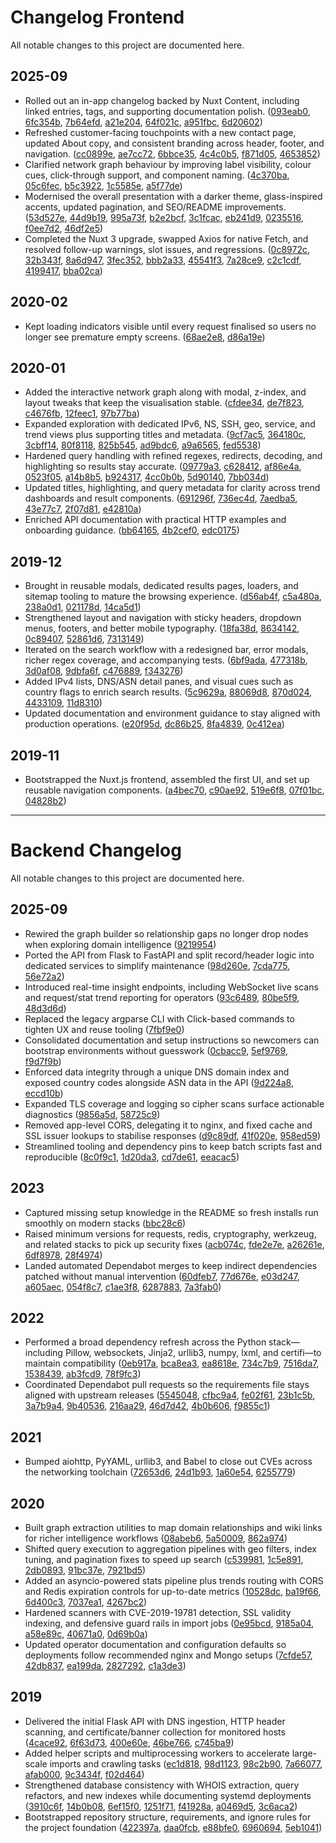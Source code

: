 # Changelog Frontend

All notable changes to this project are documented here.

## 2025-09
- Rolled out an in-app changelog backed by Nuxt Content, including linked entries, tags, and supporting documentation polish. ([093eab0](https://github.com/p3t3r67x0/purple_pee/commit/093eab0), [6fc354b](https://github.com/p3t3r67x0/purple_pee/commit/6fc354b), [7b64efd](https://github.com/p3t3r67x0/purple_pee/commit/7b64efd), [a21e204](https://github.com/p3t3r67x0/purple_pee/commit/a21e204), [64f021c](https://github.com/p3t3r67x0/purple_pee/commit/64f021c), [a951fbc](https://github.com/p3t3r67x0/purple_pee/commit/a951fbc), [6d20602](https://github.com/p3t3r67x0/purple_pee/commit/6d20602))
- Refreshed customer-facing touchpoints with a new contact page, updated About copy, and consistent branding across header, footer, and navigation. ([cc0899e](https://github.com/p3t3r67x0/purple_pee/commit/cc0899e), [ae7cc72](https://github.com/p3t3r67x0/purple_pee/commit/ae7cc72), [6bbce35](https://github.com/p3t3r67x0/purple_pee/commit/6bbce35), [4c4c0b5](https://github.com/p3t3r67x0/purple_pee/commit/4c4c0b5), [f871d05](https://github.com/p3t3r67x0/purple_pee/commit/f871d05), [4653852](https://github.com/p3t3r67x0/purple_pee/commit/4653852))
- Clarified network graph behaviour by improving label visibility, colour cues, click-through support, and component naming. ([4c370ba](https://github.com/p3t3r67x0/purple_pee/commit/4c370ba), [05c6fec](https://github.com/p3t3r67x0/purple_pee/commit/05c6fec), [b5c3922](https://github.com/p3t3r67x0/purple_pee/commit/b5c3922), [1c5585e](https://github.com/p3t3r67x0/purple_pee/commit/1c5585e), [a5f77de](https://github.com/p3t3r67x0/purple_pee/commit/a5f77de))
- Modernised the overall presentation with a darker theme, glass-inspired accents, updated pagination, and SEO/README improvements. ([53d527e](https://github.com/p3t3r67x0/purple_pee/commit/53d527e), [44d9b19](https://github.com/p3t3r67x0/purple_pee/commit/44d9b19), [995a73f](https://github.com/p3t3r67x0/purple_pee/commit/995a73f), [b2e2bcf](https://github.com/p3t3r67x0/purple_pee/commit/b2e2bcf), [3c1fcac](https://github.com/p3t3r67x0/purple_pee/commit/3c1fcac), [eb241d9](https://github.com/p3t3r67x0/purple_pee/commit/eb241d9), [0235516](https://github.com/p3t3r67x0/purple_pee/commit/0235516), [f0ee7d2](https://github.com/p3t3r67x0/purple_pee/commit/f0ee7d2), [46df2e5](https://github.com/p3t3r67x0/purple_pee/commit/46df2e5))
- Completed the Nuxt 3 upgrade, swapped Axios for native Fetch, and resolved follow-up warnings, slot issues, and regressions. ([0c8972c](https://github.com/p3t3r67x0/purple_pee/commit/0c8972c), [32b343f](https://github.com/p3t3r67x0/purple_pee/commit/32b343f), [8a6d947](https://github.com/p3t3r67x0/purple_pee/commit/8a6d947), [3fec352](https://github.com/p3t3r67x0/purple_pee/commit/3fec352), [bbb2a33](https://github.com/p3t3r67x0/purple_pee/commit/bbb2a33), [45541f3](https://github.com/p3t3r67x0/purple_pee/commit/45541f3), [7a28ce9](https://github.com/p3t3r67x0/purple_pee/commit/7a28ce9), [c2c1cdf](https://github.com/p3t3r67x0/purple_pee/commit/c2c1cdf), [4199417](https://github.com/p3t3r67x0/purple_pee/commit/4199417), [bba02ca](https://github.com/p3t3r67x0/purple_pee/commit/bba02ca))

## 2020-02
- Kept loading indicators visible until every request finalised so users no longer see premature empty screens. ([68ae2e8](https://github.com/p3t3r67x0/purple_pee/commit/68ae2e8), [d86a19e](https://github.com/p3t3r67x0/purple_pee/commit/d86a19e))

## 2020-01
- Added the interactive network graph along with modal, z-index, and layout tweaks that keep the visualisation stable. ([cfdee34](https://github.com/p3t3r67x0/purple_pee/commit/cfdee34), [de7f823](https://github.com/p3t3r67x0/purple_pee/commit/de7f823), [c4676fb](https://github.com/p3t3r67x0/purple_pee/commit/c4676fb), [12feec1](https://github.com/p3t3r67x0/purple_pee/commit/12feec1), [97b77ba](https://github.com/p3t3r67x0/purple_pee/commit/97b77ba))
- Expanded exploration with dedicated IPv6, NS, SSH, geo, service, and trend views plus supporting titles and metadata. ([9cf7ac5](https://github.com/p3t3r67x0/purple_pee/commit/9cf7ac5), [364180c](https://github.com/p3t3r67x0/purple_pee/commit/364180c), [3cbff14](https://github.com/p3t3r67x0/purple_pee/commit/3cbff14), [80f8118](https://github.com/p3t3r67x0/purple_pee/commit/80f8118), [825b545](https://github.com/p3t3r67x0/purple_pee/commit/825b545), [ad9bdc6](https://github.com/p3t3r67x0/purple_pee/commit/ad9bdc6), [a9a6565](https://github.com/p3t3r67x0/purple_pee/commit/a9a6565), [fed5538](https://github.com/p3t3r67x0/purple_pee/commit/fed5538))
- Hardened query handling with refined regexes, redirects, decoding, and highlighting so results stay accurate. ([09779a3](https://github.com/p3t3r67x0/purple_pee/commit/09779a3), [c628412](https://github.com/p3t3r67x0/purple_pee/commit/c628412), [af86e4a](https://github.com/p3t3r67x0/purple_pee/commit/af86e4a), [0523f05](https://github.com/p3t3r67x0/purple_pee/commit/0523f05), [a14b8b5](https://github.com/p3t3r67x0/purple_pee/commit/a14b8b5), [b924317](https://github.com/p3t3r67x0/purple_pee/commit/b924317), [4cc0b0b](https://github.com/p3t3r67x0/purple_pee/commit/4cc0b0b), [5d90140](https://github.com/p3t3r67x0/purple_pee/commit/5d90140), [7bb034d](https://github.com/p3t3r67x0/purple_pee/commit/7bb034d))
- Updated titles, highlighting, and query metadata for clarity across trend dashboards and result components. ([691296f](https://github.com/p3t3r67x0/purple_pee/commit/691296f), [736ec4d](https://github.com/p3t3r67x0/purple_pee/commit/736ec4d), [7aedba5](https://github.com/p3t3r67x0/purple_pee/commit/7aedba5), [43e77c7](https://github.com/p3t3r67x0/purple_pee/commit/43e77c7), [2f07d81](https://github.com/p3t3r67x0/purple_pee/commit/2f07d81), [e42810a](https://github.com/p3t3r67x0/purple_pee/commit/e42810a))
- Enriched API documentation with practical HTTP examples and onboarding guidance. ([bb64165](https://github.com/p3t3r67x0/purple_pee/commit/bb64165), [4b2cef0](https://github.com/p3t3r67x0/purple_pee/commit/4b2cef0), [edc0175](https://github.com/p3t3r67x0/purple_pee/commit/edc0175))

## 2019-12
- Brought in reusable modals, dedicated results pages, loaders, and sitemap tooling to mature the browsing experience. ([d56ab4f](https://github.com/p3t3r67x0/purple_pee/commit/d56ab4f), [c5a480a](https://github.com/p3t3r67x0/purple_pee/commit/c5a480a), [238a0d1](https://github.com/p3t3r67x0/purple_pee/commit/238a0d1), [021178d](https://github.com/p3t3r67x0/purple_pee/commit/021178d), [14ca5d1](https://github.com/p3t3r67x0/purple_pee/commit/14ca5d1))
- Strengthened layout and navigation with sticky headers, dropdown menus, footers, and better mobile typography. ([18fa38d](https://github.com/p3t3r67x0/purple_pee/commit/18fa38d), [8634142](https://github.com/p3t3r67x0/purple_pee/commit/8634142), [0c89407](https://github.com/p3t3r67x0/purple_pee/commit/0c89407), [52861d6](https://github.com/p3t3r67x0/purple_pee/commit/52861d6), [7313149](https://github.com/p3t3r67x0/purple_pee/commit/7313149))
- Iterated on the search workflow with a redesigned bar, error modals, richer regex coverage, and accompanying tests. ([6bf9ada](https://github.com/p3t3r67x0/purple_pee/commit/6bf9ada), [477318b](https://github.com/p3t3r67x0/purple_pee/commit/477318b), [3d0af08](https://github.com/p3t3r67x0/purple_pee/commit/3d0af08), [9dbfa6f](https://github.com/p3t3r67x0/purple_pee/commit/9dbfa6f), [c476889](https://github.com/p3t3r67x0/purple_pee/commit/c476889), [f343276](https://github.com/p3t3r67x0/purple_pee/commit/f343276))
- Added IPv4 lists, DNS/ASN detail panes, and visual cues such as country flags to enrich search results. ([5c9629a](https://github.com/p3t3r67x0/purple_pee/commit/5c9629a), [88069d8](https://github.com/p3t3r67x0/purple_pee/commit/88069d8), [870d024](https://github.com/p3t3r67x0/purple_pee/commit/870d024), [4433109](https://github.com/p3t3r67x0/purple_pee/commit/4433109), [11d8310](https://github.com/p3t3r67x0/purple_pee/commit/11d8310))
- Updated documentation and environment guidance to stay aligned with production operations. ([e20f95d](https://github.com/p3t3r67x0/purple_pee/commit/e20f95d), [dc86b25](https://github.com/p3t3r67x0/purple_pee/commit/dc86b25), [8fa4839](https://github.com/p3t3r67x0/purple_pee/commit/8fa4839), [0c412ea](https://github.com/p3t3r67x0/purple_pee/commit/0c412ea))

## 2019-11
- Bootstrapped the Nuxt.js frontend, assembled the first UI, and set up reusable navigation components. ([a4bec70](https://github.com/p3t3r67x0/purple_pee/commit/a4bec70), [c90ae92](https://github.com/p3t3r67x0/purple_pee/commit/c90ae92), [519e6f8](https://github.com/p3t3r67x0/purple_pee/commit/519e6f8), [07f01bc](https://github.com/p3t3r67x0/purple_pee/commit/07f01bc), [04828b2](https://github.com/p3t3r67x0/purple_pee/commit/04828b2))

---

# Backend Changelog

All notable changes to this project are documented here.

## 2025-09
- Rewired the graph builder so relationship gaps no longer drop nodes when exploring domain intelligence ([9219954](https://github.com/p3t3r67x0/purple_jo/commit/9219954))
- Ported the API from Flask to FastAPI and split record/header logic into dedicated services to simplify maintenance ([98d260e](https://github.com/p3t3r67x0/purple_jo/commit/98d260e), [7cda775](https://github.com/p3t3r67x0/purple_jo/commit/7cda775), [56e72a2](https://github.com/p3t3r67x0/purple_jo/commit/56e72a2))
- Introduced real-time insight endpoints, including WebSocket live scans and request/stat trend reporting for operators ([93c6489](https://github.com/p3t3r67x0/purple_jo/commit/93c6489), [80be5f9](https://github.com/p3t3r67x0/purple_jo/commit/80be5f9), [48d3d6d](https://github.com/p3t3r67x0/purple_jo/commit/48d3d6d))
- Replaced the legacy argparse CLI with Click-based commands to tighten UX and reuse tooling ([7fbf9e0](https://github.com/p3t3r67x0/purple_jo/commit/7fbf9e0))
- Consolidated documentation and setup instructions so newcomers can bootstrap environments without guesswork ([0cbacc9](https://github.com/p3t3r67x0/purple_jo/commit/0cbacc9), [5ef9769](https://github.com/p3t3r67x0/purple_jo/commit/5ef9769), [f9d7f9b](https://github.com/p3t3r67x0/purple_jo/commit/f9d7f9b))
- Enforced data integrity through a unique DNS domain index and exposed country codes alongside ASN data in the API ([9d224a8](https://github.com/p3t3r67x0/purple_jo/commit/9d224a8), [eccd10b](https://github.com/p3t3r67x0/purple_jo/commit/eccd10b))
- Expanded TLS coverage and logging so cipher scans surface actionable diagnostics ([9856a5d](https://github.com/p3t3r67x0/purple_jo/commit/9856a5d), [58725c9](https://github.com/p3t3r67x0/purple_jo/commit/58725c9))
- Removed app-level CORS, delegating it to nginx, and fixed cache and SSL issuer lookups to stabilise responses ([d9c89df](https://github.com/p3t3r67x0/purple_jo/commit/d9c89df), [41f020e](https://github.com/p3t3r67x0/purple_jo/commit/41f020e), [958ed59](https://github.com/p3t3r67x0/purple_jo/commit/958ed59))
- Streamlined tooling and dependency pins to keep batch scripts fast and reproducible ([8c0f9c1](https://github.com/p3t3r67x0/purple_jo/commit/8c0f9c1), [1d20da3](https://github.com/p3t3r67x0/purple_jo/commit/1d20da3), [cd7de61](https://github.com/p3t3r67x0/purple_jo/commit/cd7de61), [eeacac5](https://github.com/p3t3r67x0/purple_jo/commit/eeacac5))

## 2023
- Captured missing setup knowledge in the README so fresh installs run smoothly on modern stacks ([bbc28c6](https://github.com/p3t3r67x0/purple_jo/commit/bbc28c6))
- Raised minimum versions for requests, redis, cryptography, werkzeug, and related stacks to pick up security fixes ([acb074c](https://github.com/p3t3r67x0/purple_jo/commit/acb074c), [fde2e7e](https://github.com/p3t3r67x0/purple_jo/commit/fde2e7e), [a26261e](https://github.com/p3t3r67x0/purple_jo/commit/a26261e), [6df8978](https://github.com/p3t3r67x0/purple_jo/commit/6df8978), [28f4974](https://github.com/p3t3r67x0/purple_jo/commit/28f4974))
- Landed automated Dependabot merges to keep indirect dependencies patched without manual intervention ([60dfeb7](https://github.com/p3t3r67x0/purple_jo/commit/60dfeb7), [77d676e](https://github.com/p3t3r67x0/purple_jo/commit/77d676e), [e03d247](https://github.com/p3t3r67x0/purple_jo/commit/e03d247), [a605aec](https://github.com/p3t3r67x0/purple_jo/commit/a605aec), [054f8c7](https://github.com/p3t3r67x0/purple_jo/commit/054f8c7), [c1ae3f8](https://github.com/p3t3r67x0/purple_jo/commit/c1ae3f8), [6287883](https://github.com/p3t3r67x0/purple_jo/commit/6287883), [7a3fab0](https://github.com/p3t3r67x0/purple_jo/commit/7a3fab0))

## 2022
- Performed a broad dependency refresh across the Python stack—including Pillow, websockets, Jinja2, urllib3, numpy, lxml, and certifi—to maintain compatibility ([0eb917a](https://github.com/p3t3r67x0/purple_jo/commit/0eb917a), [bca8ea3](https://github.com/p3t3r67x0/purple_jo/commit/bca8ea3), [ea8618e](https://github.com/p3t3r67x0/purple_jo/commit/ea8618e), [734c7b9](https://github.com/p3t3r67x0/purple_jo/commit/734c7b9), [7516da7](https://github.com/p3t3r67x0/purple_jo/commit/7516da7), [1538439](https://github.com/p3t3r67x0/purple_jo/commit/1538439), [ab3fcd9](https://github.com/p3t3r67x0/purple_jo/commit/ab3fcd9), [78f9fc3](https://github.com/p3t3r67x0/purple_jo/commit/78f9fc3))
- Coordinated Dependabot pull requests so the requirements file stays aligned with upstream releases ([5545048](https://github.com/p3t3r67x0/purple_jo/commit/5545048), [cfbc9a4](https://github.com/p3t3r67x0/purple_jo/commit/cfbc9a4), [fe02f61](https://github.com/p3t3r67x0/purple_jo/commit/fe02f61), [23b1c5b](https://github.com/p3t3r67x0/purple_jo/commit/23b1c5b), [3a7b9a4](https://github.com/p3t3r67x0/purple_jo/commit/3a7b9a4), [9b40536](https://github.com/p3t3r67x0/purple_jo/commit/9b40536), [216aa29](https://github.com/p3t3r67x0/purple_jo/commit/216aa29), [46d7d42](https://github.com/p3t3r67x0/purple_jo/commit/46d7d42), [4b0b606](https://github.com/p3t3r67x0/purple_jo/commit/4b0b606), [f9855c1](https://github.com/p3t3r67x0/purple_jo/commit/f9855c1))

## 2021
- Bumped aiohttp, PyYAML, urllib3, and Babel to close out CVEs across the networking toolchain ([72653d6](https://github.com/p3t3r67x0/purple_jo/commit/72653d6), [24d1b93](https://github.com/p3t3r67x0/purple_jo/commit/24d1b93), [1a60e54](https://github.com/p3t3r67x0/purple_jo/commit/1a60e54), [6255779](https://github.com/p3t3r67x0/purple_jo/commit/6255779))

## 2020
- Built graph extraction utilities to map domain relationships and wiki links for richer intelligence workflows ([08abeb6](https://github.com/p3t3r67x0/purple_jo/commit/08abeb6), [5a50009](https://github.com/p3t3r67x0/purple_jo/commit/5a50009), [862a974](https://github.com/p3t3r67x0/purple_jo/commit/862a974))
- Shifted query execution to aggregation pipelines with geo filters, index tuning, and pagination fixes to speed up search ([c539981](https://github.com/p3t3r67x0/purple_jo/commit/c539981), [1c5e891](https://github.com/p3t3r67x0/purple_jo/commit/1c5e891), [2db0893](https://github.com/p3t3r67x0/purple_jo/commit/2db0893), [91bc37e](https://github.com/p3t3r67x0/purple_jo/commit/91bc37e), [7921bd5](https://github.com/p3t3r67x0/purple_jo/commit/7921bd5))
- Added an asyncio-powered stats pipeline plus trends routing with CORS and Redis expiration controls for up-to-date metrics ([10528dc](https://github.com/p3t3r67x0/purple_jo/commit/10528dc), [ba19f66](https://github.com/p3t3r67x0/purple_jo/commit/ba19f66), [6d400c3](https://github.com/p3t3r67x0/purple_jo/commit/6d400c3), [7037ea1](https://github.com/p3t3r67x0/purple_jo/commit/7037ea1), [4267bc2](https://github.com/p3t3r67x0/purple_jo/commit/4267bc2))
- Hardened scanners with CVE-2019-19781 detection, SSL validity indexing, and defensive guard rails in import jobs ([0e95bcd](https://github.com/p3t3r67x0/purple_jo/commit/0e95bcd), [9185a04](https://github.com/p3t3r67x0/purple_jo/commit/9185a04), [a58e89c](https://github.com/p3t3r67x0/purple_jo/commit/a58e89c), [40671a0](https://github.com/p3t3r67x0/purple_jo/commit/40671a0), [0d69b0a](https://github.com/p3t3r67x0/purple_jo/commit/0d69b0a))
- Updated operator documentation and configuration defaults so deployments follow recommended nginx and Mongo setups ([7cfde57](https://github.com/p3t3r67x0/purple_jo/commit/7cfde57), [42db837](https://github.com/p3t3r67x0/purple_jo/commit/42db837), [ea199da](https://github.com/p3t3r67x0/purple_jo/commit/ea199da), [2827292](https://github.com/p3t3r67x0/purple_jo/commit/2827292), [c1a3de3](https://github.com/p3t3r67x0/purple_jo/commit/c1a3de3))

## 2019
- Delivered the initial Flask API with DNS ingestion, HTTP header scanning, and certificate/banner collection for monitored hosts ([4cace92](https://github.com/p3t3r67x0/purple_jo/commit/4cace92), [6f63d73](https://github.com/p3t3r67x0/purple_jo/commit/6f63d73), [400e60e](https://github.com/p3t3r67x0/purple_jo/commit/400e60e), [46be766](https://github.com/p3t3r67x0/purple_jo/commit/46be766), [c745ba9](https://github.com/p3t3r67x0/purple_jo/commit/c745ba9))
- Added helper scripts and multiprocessing workers to accelerate large-scale imports and crawling tasks ([ec1d818](https://github.com/p3t3r67x0/purple_jo/commit/ec1d818), [98d1123](https://github.com/p3t3r67x0/purple_jo/commit/98d1123), [98c2b90](https://github.com/p3t3r67x0/purple_jo/commit/98c2b90), [7a66077](https://github.com/p3t3r67x0/purple_jo/commit/7a66077), [afab000](https://github.com/p3t3r67x0/purple_jo/commit/afab000), [9c3434f](https://github.com/p3t3r67x0/purple_jo/commit/9c3434f), [f02d464](https://github.com/p3t3r67x0/purple_jo/commit/f02d464))
- Strengthened database consistency with WHOIS extraction, query refactors, and new indexes while documenting systemd deployments ([3910c6f](https://github.com/p3t3r67x0/purple_jo/commit/3910c6f), [14b0b08](https://github.com/p3t3r67x0/purple_jo/commit/14b0b08), [6ef15f0](https://github.com/p3t3r67x0/purple_jo/commit/6ef15f0), [1251f71](https://github.com/p3t3r67x0/purple_jo/commit/1251f71), [f41928a](https://github.com/p3t3r67x0/purple_jo/commit/f41928a), [a0469d5](https://github.com/p3t3r67x0/purple_jo/commit/a0469d5), [3c6aca2](https://github.com/p3t3r67x0/purple_jo/commit/3c6aca2))
- Bootstrapped repository structure, requirements, and ignore rules for the project foundation ([422397a](https://github.com/p3t3r67x0/purple_jo/commit/422397a), [daa0fcb](https://github.com/p3t3r67x0/purple_jo/commit/daa0fcb), [e88bfe0](https://github.com/p3t3r67x0/purple_jo/commit/e88bfe0), [6960694](https://github.com/p3t3r67x0/purple_jo/commit/6960694), [5eb1041](https://github.com/p3t3r67x0/purple_jo/commit/5eb1041))
